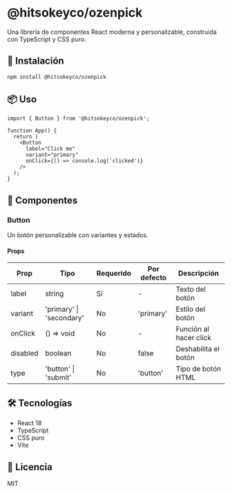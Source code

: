 # @hitsokeyco/ozenpick

Una librería de componentes React moderna y personalizable, construida con TypeScript y CSS puro.

## 🚀 Instalación

```bash
npm install @hitsokeyco/ozenpick
```

## 📦 Uso

```tsx
import { Button } from '@hitsokeyco/ozenpick';

function App() {
  return (
    <Button 
      label="Click me" 
      variant="primary"
      onClick={() => console.log('clicked')}
    />
  );
}
```

## 🧱 Componentes

### Button

Un botón personalizable con variantes y estados.

#### Props

| Prop     | Tipo                    | Requerido | Por defecto | Descripción                |
|----------|-------------------------|-----------|-------------|----------------------------|
| label    | string                  | Sí        | -           | Texto del botón            |
| variant  | 'primary' \| 'secondary'| No        | 'primary'   | Estilo del botón           |
| onClick  | () => void              | No        | -           | Función al hacer click     |
| disabled | boolean                 | No        | false       | Deshabilita el botón       |
| type     | 'button' \| 'submit'    | No        | 'button'    | Tipo de botón HTML         |

## 🛠️ Tecnologías

- React 18
- TypeScript
- CSS puro
- Vite

## 📄 Licencia

MIT

